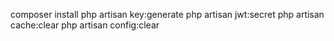composer install
php artisan key:generate
php artisan jwt:secret
php artisan cache:clear
php artisan config:clear
